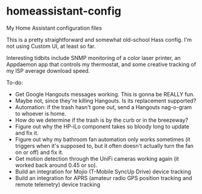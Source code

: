 # homeassistant-config
My Home Assistant configuration files

This is a pretty straightforward and somewhat old-school Hass config. I'm not using Custom UI, at least so far.

Interesting tidbits include SNMP monitoring of a color laser printer, an Appdaemon app that controls my thermostat, and some creative tracking of my ISP average download speed.

To-do: 
* Get Google Hangouts messages working. This is gonna be REALLY fun.
 * Maybe not, since they're killing Hangouts. Is its replacement supported?
* Automation: if the trash hasn't gone out, send a Hangouts nag-o-gram to whoever is home.
 * How do we determine if the trash is by the curb or in the breezeway?
* Figure out why the HP-iLo component takes so bloody long to update and fix it.
* Figure out why my bathroom fan automation only works sometimes (it triggers when it's supposed to, but it often doesn't actually turn the fan on or off) and fix it.
* Get motion detection through the UniFi cameras working again (it worked back around 0.45 or so).
* Build an integration for Mojio (T-Mobile SyncUp Drive) device tracking
* Build an integration for APRS (amateur radio GPS position tracking and remote telemetry) device tracking

